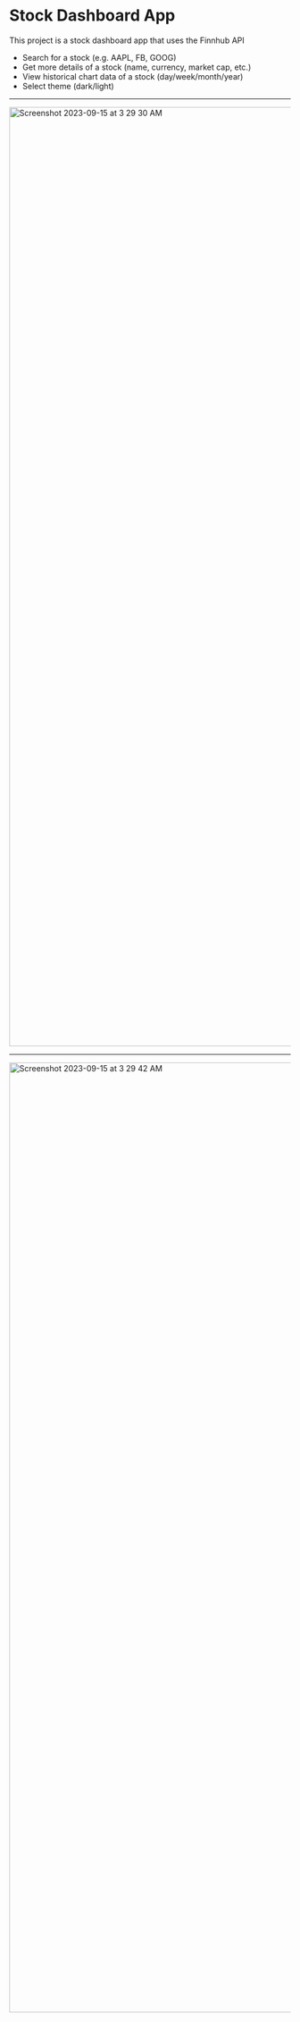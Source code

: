 # Stock Dashboard App
This project is a stock dashboard app that uses the Finnhub API

* Search for a stock (e.g. AAPL, FB, GOOG)
* Get more details of a stock (name, currency, market cap, etc.)
* View historical chart data of a stock (day/week/month/year)
* Select theme (dark/light)

---
<img width="1682" alt="Screenshot 2023-09-15 at 3 29 30 AM" src="https://github.com/rishi9504/Stock_Dashboard_React/assets/9592201/5fb08147-37c2-4827-b3cf-a1f9dabd5365">

---

<img width="1701" alt="Screenshot 2023-09-15 at 3 29 42 AM" src="https://github.com/rishi9504/Stock_Dashboard_React/assets/9592201/3a5ff660-b8b1-482b-8d70-f45bb138bb02">
